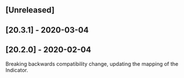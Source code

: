 ## [Unreleased]


## [20.3.1] - 2020-03-04


## [20.2.0] - 2020-02-04
Breaking backwards compatibility change, updating the mapping of the Indicator.
